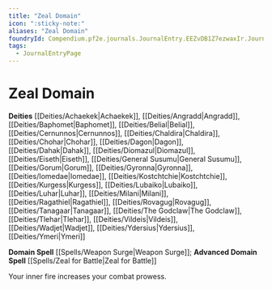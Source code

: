 ```yaml
---
title: "Zeal Domain"
icon: ":sticky-note:"
aliases: "Zeal Domain"
foundryId: Compendium.pf2e.journals.JournalEntry.EEZvDB1Z7ezwaxIr.JournalEntryPage.DI3MYGIK8iEycanU
tags:
  - JournalEntryPage
---
```


# Zeal Domain
**Deities** [[Deities/Achaekek|Achaekek]], [[Deities/Angradd|Angradd]], [[Deities/Baphomet|Baphomet]], [[Deities/Belial|Belial]], [[Deities/Cernunnos|Cernunnos]], [[Deities/Chaldira|Chaldira]], [[Deities/Chohar|Chohar]], [[Deities/Dagon|Dagon]], [[Deities/Dahak|Dahak]], [[Deities/Diomazul|Diomazul]], [[Deities/Eiseth|Eiseth]], [[Deities/General Susumu|General Susumu]], [[Deities/Gorum|Gorum]], [[Deities/Gyronna|Gyronna]], [[Deities/Iomedae|Iomedae]], [[Deities/Kostchtchie|Kostchtchie]], [[Deities/Kurgess|Kurgess]], [[Deities/Lubaiko|Lubaiko]], [[Deities/Luhar|Luhar]], [[Deities/Milani|Milani]], [[Deities/Ragathiel|Ragathiel]], [[Deities/Rovagug|Rovagug]], [[Deities/Tanagaar|Tanagaar]], [[Deities/The Godclaw|The Godclaw]], [[Deities/Tlehar|Tlehar]], [[Deities/Vildeis|Vildeis]], [[Deities/Wadjet|Wadjet]], [[Deities/Ydersius|Ydersius]], [[Deities/Ymeri|Ymeri]]

**Domain Spell** [[Spells/Weapon Surge|Weapon Surge]]; **Advanced Domain Spell** [[Spells/Zeal for Battle|Zeal for Battle]]

Your inner fire increases your combat prowess.